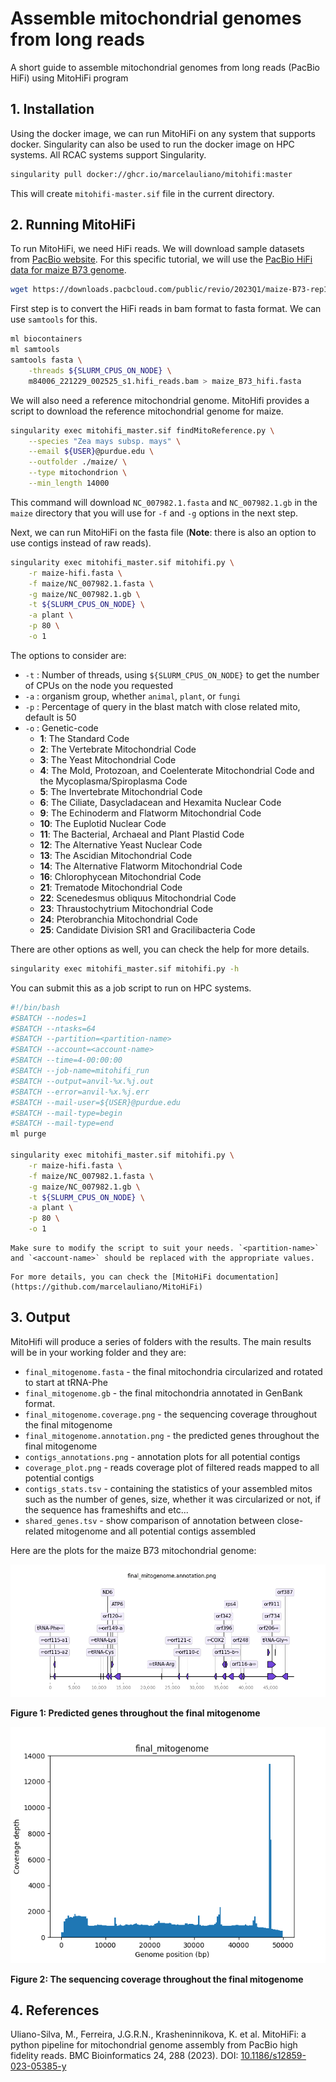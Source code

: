 # Assemble mitochondrial genomes from long reads

A short guide to assemble mitochondrial genomes from long reads (PacBio HiFi) using MitoHiFi program


## 1.	Installation

Using the docker image, we can run MitoHiFi on any system that supports docker. Singularity can also be used to run the docker image on HPC systems. All RCAC systems support Singularity. 

```bash 
singularity pull docker://ghcr.io/marcelauliano/mitohifi:master
```

This will create `mitohifi-master.sif` file in the current directory. 

## 2.	Running MitoHiFi

To run MitoHiFi, we need HiFi reads. We will download sample datasets from [PacBio website](https://www.pacb.com/connect/datasets/). For this specific tutorial, we will use the [PacBio HiFi data for maize B73 genome](https://downloads.pacbcloud.com/public/revio/2023Q1/maize-B73-rep1/). 

```bash
wget https://downloads.pacbcloud.com/public/revio/2023Q1/maize-B73-rep1/m84006_221229_002525_s1.hifi_reads.bam
```

First step is to convert the HiFi reads in bam format to fasta format. We can use `samtools` for this. 

```bash
ml biocontainers
ml samtools
samtools fasta \
    -threads ${SLURM_CPUS_ON_NODE} \
    m84006_221229_002525_s1.hifi_reads.bam > maize_B73_hifi.fasta
```


We will also need a reference mitochondrial genome. MitoHifi provides a script to download the reference mitochondrial genome for maize.  

```bash
singularity exec mitohifi_master.sif findMitoReference.py \
    --species "Zea mays subsp. mays" \
    --email ${USER}@purdue.edu \
    --outfolder ./maize/ \
    --type mitochondrion \
    --min_length 14000
```
This command will download `NC_007982.1.fasta` and `NC_007982.1.gb` in the `maize` directory that you will use for `-f` and `-g` options in the next step.


Next, we can run MitoHiFi on the fasta file (**Note**: there is also an option to use contigs instead of raw reads). 

```bash
singularity exec mitohifi_master.sif mitohifi.py \
    -r maize-hifi.fasta \
    -f maize/NC_007982.1.fasta \
    -g maize/NC_007982.1.gb \
    -t ${SLURM_CPUS_ON_NODE} \
    -a plant \
    -p 80 \
    -o 1
```

The options to consider are:
- `-t` : Number of threads, using `${SLURM_CPUS_ON_NODE}` to get the number of CPUs on the node you requested
- `-a` : organism group, whether `animal`, `plant`, or `fungi`
- `-p` : Percentage of query in the blast match with close related mito, default is 50
- `-o` : Genetic-code
    - **1**: The Standard Code
    - **2**: The Vertebrate Mitochondrial Code
    - **3**: The Yeast Mitochondrial Code
    - **4**: The Mold, Protozoan, and Coelenterate Mitochondrial Code and the Mycoplasma/Spiroplasma Code
    - **5**: The Invertebrate Mitochondrial Code
    - **6**: The Ciliate, Dasycladacean and Hexamita Nuclear Code
    - **9**: The Echinoderm and Flatworm Mitochondrial Code
    - **10**: The Euplotid Nuclear Code
    - **11**: The Bacterial, Archaeal and Plant Plastid Code
    - **12**: The Alternative Yeast Nuclear Code
    - **13**: The Ascidian Mitochondrial Code
    - **14**: The Alternative Flatworm Mitochondrial Code
    - **16**: Chlorophycean Mitochondrial Code
    - **21**: Trematode Mitochondrial Code
    - **22**: Scenedesmus obliquus Mitochondrial Code
    - **23**: Thraustochytrium Mitochondrial Code
    - **24**: Pterobranchia Mitochondrial Code
    - **25**: Candidate Division SR1 and Gracilibacteria Code

There are other options as well, you can check the help for more details. 

```bash
singularity exec mitohifi_master.sif mitohifi.py -h
```


You can submit this as a job script to run on HPC systems. 

```bash
#!/bin/bash
#SBATCH --nodes=1
#SBATCH --ntasks=64
#SBATCH --partition=<partition-name>
#SBATCH --account=<account-name>
#SBATCH --time=4-00:00:00
#SBATCH --job-name=mitohifi_run
#SBATCH --output=anvil-%x.%j.out
#SBATCH --error=anvil-%x.%j.err
#SBATCH --mail-user=${USER}@purdue.edu
#SBATCH --mail-type=begin
#SBATCH --mail-type=end
ml purge

singularity exec mitohifi_master.sif mitohifi.py \
    -r maize-hifi.fasta \
    -f maize/NC_007982.1.fasta \
    -g maize/NC_007982.1.gb \
    -t ${SLURM_CPUS_ON_NODE} \
    -a plant \
    -p 80 \
    -o 1
```
```{warning}
Make sure to modify the script to suit your needs. `<partition-name>` and `<account-name>` should be replaced with the appropriate values. 
```


```{note}
For more details, you can check the [MitoHiFi documentation](https://github.com/marcelauliano/MitoHiFi)
```

## 3. Output

MitoHifi will produce a series of folders with the results. The main results will be in your working folder and they are:

* `final_mitogenome.fasta` - the final mitochondria circularized and rotated to start at tRNA-Phe
* `final_mitogenome.gb` - the final mitochondria annotated in GenBank format.
* `final_mitogenome.coverage.png` - the sequencing coverage throughout the final mitogenome
* `final_mitogenome.annotation.png` - the predicted genes throughout the final mitogenome
* `contigs_annotations.png` - annotation plots for all potential contigs
* `coverage_plot.png` - reads coverage plot of filtered reads mapped to all potential contigs
* `contigs_stats.tsv` - containing the statistics of your assembled mitos such as the number of genes, size, whether it was circularized or not, if the sequence has frameshifts and etc...
* `shared_genes.tsv` - show comparison of annotation between close-related mitogenome and all potential contigs assembled

Here are the plots for the maize B73 mitochondrial genome:


![Fig 1](final_mitogenome.annotation.png)

**Figure 1: Predicted genes throughout the final mitogenome**


![Fig 2](final_mitogenome.coverage.png)

**Figure 2: The sequencing coverage throughout the final mitogenome**

## 4.	References

Uliano-Silva, M., Ferreira, J.G.R.N., Krasheninnikova, K. et al. MitoHiFi: a python pipeline for mitochondrial genome assembly from PacBio high fidelity reads. BMC Bioinformatics 24, 288 (2023). DOI: [10.1186/s12859-023-05385-y](https://doi.org/10.1186/s12859-023-05385-y)